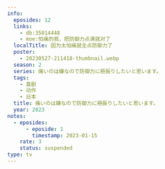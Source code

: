 ```yaml
---
info:
  eposides: 12
  links:
    - db:35014448
    - moe:怕痛的我，把防御力点满就对了
  localTitle: 因为太怕痛就全点防御力了
  poster:
    - 20230527-211418-thumbnail.webp
  season: 2
  series: 痛いのは嫌なので防御力に極振りしたいと思います。
  tags:
    - 喜剧
    - 动作
    - 日本
  title: 痛いのは嫌なので防御力に極振りしたいと思います。
  year: 2023
notes:
  - eposides:
      - eposide: 1
        timestamp: 2023-01-15
    rate: 3
    status: suspended
type: tv
---
```

